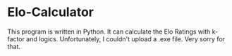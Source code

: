 # Elo-Calculator
This program is written in Python. It can calculate the Elo Ratings with k-factor and logics.
Unfortunately, I couldn't upload a .exe file. Very sorry for that.
